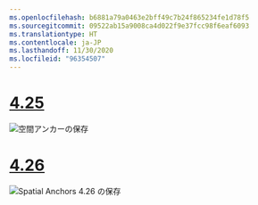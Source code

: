 ```yaml
---
ms.openlocfilehash: b6881a79a0463e2bff49c7b24f865234fe1d78f5
ms.sourcegitcommit: 09522ab15a9008ca4d022f9e37fcc98f6eaf6093
ms.translationtype: HT
ms.contentlocale: ja-JP
ms.lasthandoff: 11/30/2020
ms.locfileid: "96354507"
---
```

# <a name="425"></a>[4.25](#tab/425)

![空間アンカーの保存](../images/unreal-spatialanchors-save.PNG)

# <a name="426"></a>[4.26](#tab/426)

![Spatial Anchors 4.26 の保存](../images/local-spatial-anchors-img-02.png)